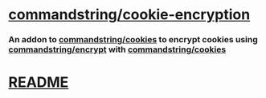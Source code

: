 ﻿# [commandstring/cookie-encryption](https://packagist.org/packages/commandstring/cookie-encryption) #
### An addon to [commandstring/cookies](https://packagist.org/packages/commandstring/cookies) to encrypt cookies using [commandstring/encrypt](https://packagist.org/packages/commandstring/encrypt) with [commandstring/cookies](https://packagist.org/packages/commandstring/cookies) ###

# [README](https://github.com/commandstring/cookies) #

